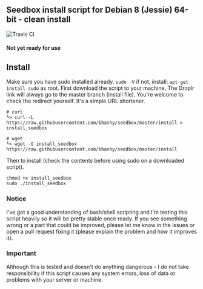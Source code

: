 ## Seedbox install script for Debian 8 (Jessie) 64-bit - clean install

![Travis CI](https://travis-ci.org/bbashy/seedbox.svg?branch=master)

#### Not yet ready for use

## Install
Make sure you have sudo installed already. `sudo -V` if not, install: `apt-get install sudo` as root.
First download the script to your machine. The Droplr link will always go to the master branch (install file).
You're welcome to check the redirect yourself. It's a simple URL shortener.
```
# curl
└> curl -L https://raw.githubusercontent.com/bbashy/seedbox/master/install > install_seedbox

# wget
└> wget -O install_seedbox https://raw.githubusercontent.com/bbashy/seedbox/master/install
```
Then to install (check the contents before using sudo on a downloaded script).
```
chmod +x install_seedbox
sudo ./install_seedbox
```

### Notice
I've got a good understanding of bash/shell scripting and I'm testing this script heavily so it will be pretty stable once ready. If you see something wrong or a part that could be improved, please let me know in the issues or open a pull request fixing it (please explain the problem and how it improves it).

### Important
Although this is tested and doesn't do anything dangerous - I do not take responsibility if this script causes any system errors, loss of data or problems with your server or machine.
